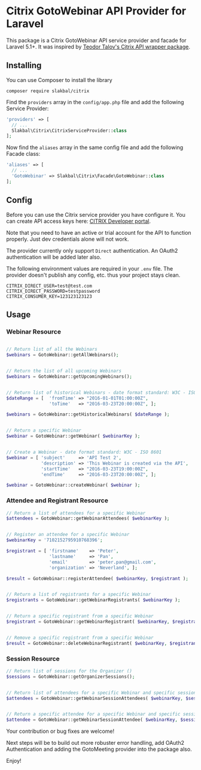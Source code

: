 # Citrix GotoWebinar API Provider for Laravel

This package is a Citrix GotoWebinar API service provider and facade for Laravel 5.1+. It was inspired by [Teodor Talov's Citrix API wrapper package](https://github.com/teodortalov/citrix).


## Installing

You can use Composer to install the library

```
composer require slakbal/citrix
```

Find the `providers` array in the `config/app.php` file and add the following Service Provider:

```php
'providers' => [
  // ...
  Slakbal\Citrix\CitrixServiceProvider::class
];
```

Now find the `aliases` array in the same config file and add the following Facade class:

```php
'aliases' => [
  // ...
  'GotoWebinar' => Slakbal\Citrix\Facade\GotoWebinar::class
];
```



## Config

Before you can use the Citrix service provider you have configure it. You can create API access keys here: [CITRIX Developer portal](https://developer.citrixonline.com/user/me/apps).

Note that you need to have an active or trial account for the API to function properly. Just dev credentials alone will not work.

The provider currently only support `Direct` authentication. An OAuth2 authentication will be added later also.

The following environment values are required in your `.env` file. The provider doesn't publish any config, etc. thus your project stays clean.

```
CITRIX_DIRECT_USER=test@test.com
CITRIX_DIRECT_PASSWORD=testpassword
CITRIX_CONSUMER_KEY=123123123123
```



## Usage

### Webinar Resource

```php

// Return list of all the Webinars
$webinars = GotoWebinar::getAllWebinars();


// Return the list of all upcoming Webinars
$webinars = GotoWebinar::getUpcomingWebinars();


// Return list of historical Webinars - date format standard: W3C - ISO 8601
$dateRange = [  'fromTime' => "2016-01-01T01:00:00Z",
                'toTime'   => "2016-03-23T20:00:00Z", ];

$webinars = GotoWebinar::getHistoricalWebinars( $dateRange );


// Return a specific Webinar
$webinar = GotoWebinar::getWebinar( $webinarKey );


// Create a Webinar - date format standard: W3C - ISO 8601
$webinar = [ 'subject'     => 'API Test 2',
             'description' => 'This Webinar is created via the API',
             'startTime'   => "2016-03-23T19:00:00Z",
             'endTime'     => "2016-03-23T20:00:00Z", ];

$webinar = GotoWebinar::createWebinar( $webinar );
```

### Attendee and Registrant Resource

```php
// Return a list of attendees for a specific Webinar
$attendees = GotoWebinar::getWebinarAttendees( $webinarKey );


// Register an attendee for a specific Webinar
$webinarKey = '7102152795910768396';

$registrant = [ 'firstname'    => 'Peter',
                'lastname'     => 'Pan',
                'email'        => 'peter.pan@gmail.com',
                'organization' => 'Neverland', ];

$result = GotoWebinar::registerAttendee( $webinarKey, $registrant );


// Return a list of registrants for a specific Webinar
$registrants = GotoWebinar::getWebinarRegistrants( $webinarKey );


// Return a specific registrant from a specific Webinar
$registrant = GotoWebinar::getWebinarRegistrant( $webinarKey, $registrantKey );


// Remove a specific registrant from a specific Webinar
$result = GotoWebinar::deleteWebinarRegistrant( $webinarKey, $registrantKey );
```

### Session Resource

```php
// Return list of sessions for the Organizer ()
$sessions = GotoWebinar::getOrganizerSessions();


// Return list of attendees for a specific Webinar and specific session
$attendees = GotoWebinar::getWebinarSessionAttendees( $webinarKey, $sessionKey );


// Return a specific attendee for a specific Webinar and specific session
$attendee = GotoWebinar::getWebinarSessionAttendee( $webinarKey, $sessionKey, $registrantKey );
```

Your contribution or bug fixes are welcome!

Next steps will be to build out more robuster error handling, add OAuth2 Authentication and adding the GotoMeeting provider into the package also.

Enjoy!
